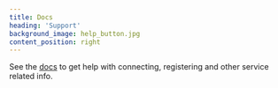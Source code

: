 ```yaml
---
title: Docs
heading: 'Support'
background_image: help_button.jpg
content_position: right
---
```


See the [docs](/docs) to get help with connecting, registering and other service related info.
